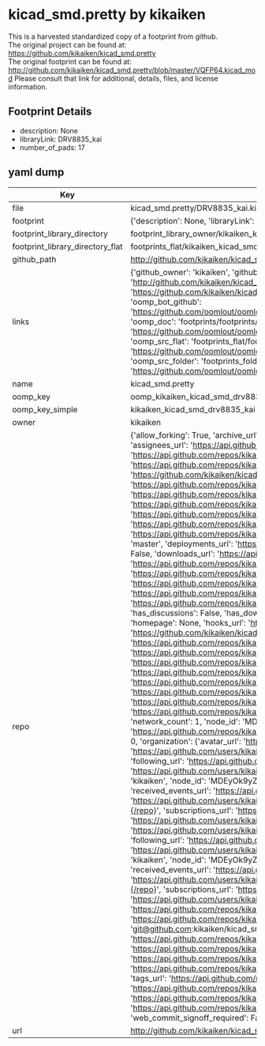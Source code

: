 # kicad_smd.pretty by kikaiken  
This is a harvested standardized copy of a footprint from github.  
The original project can be found at:  
https://github.com/kikaiken/kicad_smd.pretty  
The original footprint can be found at:
http://github.com/kikaiken/kicad_smd.pretty/blob/master/VQFP64.kicad_mod
Please consult that link for additional, details, files, and license information.  
## Footprint Details
* description: None  
* libraryLink: DRV8835_kai  
* number_of_pads: 17  
## yaml dump  
| Key | Value |  
| --- | --- |  
| file | kicad_smd.pretty/DRV8835_kai.kicad_mod |  
| footprint | {'description': None, 'libraryLink': 'DRV8835_kai', 'number_of_pads': 17} |  
| footprint_library_directory | footprint_library_owner/kikaiken_kicad_smd.pretty |  
| footprint_library_directory_flat | footprints_flat/kikaiken_kicad_smd_drv8835_kai/working |  
| github_path | http://github.com/kikaiken/kicad_smd.pretty/blob/master/DRV8835_kai.kicad_mod |  
| links | {'github_owner': 'kikaiken', 'github_repo_name': 'kicad_smd.pretty', 'github_src': 'http://github.com/kikaiken/kicad_smd.pretty/blob/master/VQFP64.kicad_mod', 'github_src_repo': 'https://github.com/kikaiken/kicad_smd.pretty', 'oomp_bot': 'footprints/kikaiken_kicad_smd_drv8835_kai/working', 'oomp_bot_github': 'https://github.com/oomlout/oomlout_oomp_footprint_bot/tree/main/footprints/kikaiken_kicad_smd_drv8835_kai/working', 'oomp_doc': 'footprints/footprints/kikaiken/kicad_smd/DRV8835_kai/working/', 'oomp_doc_github': 'https://github.com/oomlout/oomlout_oomp_footprint_doc/tree/main/footprints/footprints/kikaiken/kicad_smd/DRV8835_kai/working', 'oomp_src_flat': 'footprints_flat/footprints_flat/kikaiken_kicad_smd_drv8835_kai/working', 'oomp_src_flat_github': 'https://github.com/oomlout/oomlout_oomp_footprint_src/tree/main/footprints_flat/kikaiken_kicad_smd_drv8835_kai/working', 'oomp_src_folder': 'footprints_folder/footprints_folder/kikaiken/kicad_smd/DRV8835_kai/working', 'oomp_src_folder_github': 'https://github.com/oomlout/oomlout_oomp_footprint_src/tree/main/footprints_folder/kikaiken/kicad_smd/DRV8835_kai/working'} |  
| name | kicad_smd.pretty |  
| oomp_key | oomp_kikaiken_kicad_smd_drv8835_kai |  
| oomp_key_simple | kikaiken_kicad_smd_drv8835_kai |  
| owner | kikaiken |  
| repo | {'allow_forking': True, 'archive_url': 'https://api.github.com/repos/kikaiken/kicad_smd.pretty/{archive_format}{/ref}', 'archived': False, 'assignees_url': 'https://api.github.com/repos/kikaiken/kicad_smd.pretty/assignees{/user}', 'blobs_url': 'https://api.github.com/repos/kikaiken/kicad_smd.pretty/git/blobs{/sha}', 'branches_url': 'https://api.github.com/repos/kikaiken/kicad_smd.pretty/branches{/branch}', 'clone_url': 'https://github.com/kikaiken/kicad_smd.pretty.git', 'collaborators_url': 'https://api.github.com/repos/kikaiken/kicad_smd.pretty/collaborators{/collaborator}', 'comments_url': 'https://api.github.com/repos/kikaiken/kicad_smd.pretty/comments{/number}', 'commits_url': 'https://api.github.com/repos/kikaiken/kicad_smd.pretty/commits{/sha}', 'compare_url': 'https://api.github.com/repos/kikaiken/kicad_smd.pretty/compare/{base}...{head}', 'contents_url': 'https://api.github.com/repos/kikaiken/kicad_smd.pretty/contents/{+path}', 'contributors_url': 'https://api.github.com/repos/kikaiken/kicad_smd.pretty/contributors', 'created_at': '2016-02-15T13:37:24Z', 'default_branch': 'master', 'deployments_url': 'https://api.github.com/repos/kikaiken/kicad_smd.pretty/deployments', 'description': None, 'disabled': False, 'downloads_url': 'https://api.github.com/repos/kikaiken/kicad_smd.pretty/downloads', 'events_url': 'https://api.github.com/repos/kikaiken/kicad_smd.pretty/events', 'fork': False, 'forks': 1, 'forks_count': 1, 'forks_url': 'https://api.github.com/repos/kikaiken/kicad_smd.pretty/forks', 'full_name': 'kikaiken/kicad_smd.pretty', 'git_commits_url': 'https://api.github.com/repos/kikaiken/kicad_smd.pretty/git/commits{/sha}', 'git_refs_url': 'https://api.github.com/repos/kikaiken/kicad_smd.pretty/git/refs{/sha}', 'git_tags_url': 'https://api.github.com/repos/kikaiken/kicad_smd.pretty/git/tags{/sha}', 'git_url': 'git://github.com/kikaiken/kicad_smd.pretty.git', 'has_discussions': False, 'has_downloads': True, 'has_issues': True, 'has_pages': False, 'has_projects': True, 'has_wiki': True, 'homepage': None, 'hooks_url': 'https://api.github.com/repos/kikaiken/kicad_smd.pretty/hooks', 'html_url': 'https://github.com/kikaiken/kicad_smd.pretty', 'id': 51757877, 'is_template': False, 'issue_comment_url': 'https://api.github.com/repos/kikaiken/kicad_smd.pretty/issues/comments{/number}', 'issue_events_url': 'https://api.github.com/repos/kikaiken/kicad_smd.pretty/issues/events{/number}', 'issues_url': 'https://api.github.com/repos/kikaiken/kicad_smd.pretty/issues{/number}', 'keys_url': 'https://api.github.com/repos/kikaiken/kicad_smd.pretty/keys{/key_id}', 'labels_url': 'https://api.github.com/repos/kikaiken/kicad_smd.pretty/labels{/name}', 'language': None, 'languages_url': 'https://api.github.com/repos/kikaiken/kicad_smd.pretty/languages', 'license': None, 'merges_url': 'https://api.github.com/repos/kikaiken/kicad_smd.pretty/merges', 'milestones_url': 'https://api.github.com/repos/kikaiken/kicad_smd.pretty/milestones{/number}', 'mirror_url': None, 'name': 'kicad_smd.pretty', 'network_count': 1, 'node_id': 'MDEwOlJlcG9zaXRvcnk1MTc1Nzg3Nw==', 'notifications_url': 'https://api.github.com/repos/kikaiken/kicad_smd.pretty/notifications{?since,all,participating}', 'open_issues': 0, 'open_issues_count': 0, 'organization': {'avatar_url': 'https://avatars.githubusercontent.com/u/17247325?v=4', 'events_url': 'https://api.github.com/users/kikaiken/events{/privacy}', 'followers_url': 'https://api.github.com/users/kikaiken/followers', 'following_url': 'https://api.github.com/users/kikaiken/following{/other_user}', 'gists_url': 'https://api.github.com/users/kikaiken/gists{/gist_id}', 'gravatar_id': '', 'html_url': 'https://github.com/kikaiken', 'id': 17247325, 'login': 'kikaiken', 'node_id': 'MDEyOk9yZ2FuaXphdGlvbjE3MjQ3MzI1', 'organizations_url': 'https://api.github.com/users/kikaiken/orgs', 'received_events_url': 'https://api.github.com/users/kikaiken/received_events', 'repos_url': 'https://api.github.com/users/kikaiken/repos', 'site_admin': False, 'starred_url': 'https://api.github.com/users/kikaiken/starred{/owner}{/repo}', 'subscriptions_url': 'https://api.github.com/users/kikaiken/subscriptions', 'type': 'Organization', 'url': 'https://api.github.com/users/kikaiken'}, 'owner': {'avatar_url': 'https://avatars.githubusercontent.com/u/17247325?v=4', 'events_url': 'https://api.github.com/users/kikaiken/events{/privacy}', 'followers_url': 'https://api.github.com/users/kikaiken/followers', 'following_url': 'https://api.github.com/users/kikaiken/following{/other_user}', 'gists_url': 'https://api.github.com/users/kikaiken/gists{/gist_id}', 'gravatar_id': '', 'html_url': 'https://github.com/kikaiken', 'id': 17247325, 'login': 'kikaiken', 'node_id': 'MDEyOk9yZ2FuaXphdGlvbjE3MjQ3MzI1', 'organizations_url': 'https://api.github.com/users/kikaiken/orgs', 'received_events_url': 'https://api.github.com/users/kikaiken/received_events', 'repos_url': 'https://api.github.com/users/kikaiken/repos', 'site_admin': False, 'starred_url': 'https://api.github.com/users/kikaiken/starred{/owner}{/repo}', 'subscriptions_url': 'https://api.github.com/users/kikaiken/subscriptions', 'type': 'Organization', 'url': 'https://api.github.com/users/kikaiken'}, 'private': False, 'pulls_url': 'https://api.github.com/repos/kikaiken/kicad_smd.pretty/pulls{/number}', 'pushed_at': '2017-02-22T11:01:17Z', 'releases_url': 'https://api.github.com/repos/kikaiken/kicad_smd.pretty/releases{/id}', 'size': 11, 'ssh_url': 'git@github.com:kikaiken/kicad_smd.pretty.git', 'stargazers_count': 0, 'stargazers_url': 'https://api.github.com/repos/kikaiken/kicad_smd.pretty/stargazers', 'statuses_url': 'https://api.github.com/repos/kikaiken/kicad_smd.pretty/statuses/{sha}', 'subscribers_count': 2, 'subscribers_url': 'https://api.github.com/repos/kikaiken/kicad_smd.pretty/subscribers', 'subscription_url': 'https://api.github.com/repos/kikaiken/kicad_smd.pretty/subscription', 'svn_url': 'https://github.com/kikaiken/kicad_smd.pretty', 'tags_url': 'https://api.github.com/repos/kikaiken/kicad_smd.pretty/tags', 'teams_url': 'https://api.github.com/repos/kikaiken/kicad_smd.pretty/teams', 'temp_clone_token': None, 'topics': [], 'trees_url': 'https://api.github.com/repos/kikaiken/kicad_smd.pretty/git/trees{/sha}', 'updated_at': '2016-02-15T13:37:24Z', 'url': 'https://api.github.com/repos/kikaiken/kicad_smd.pretty', 'visibility': 'public', 'watchers': 0, 'watchers_count': 0, 'web_commit_signoff_required': False} |  
| url | http://github.com/kikaiken/kicad_smd.pretty |  

